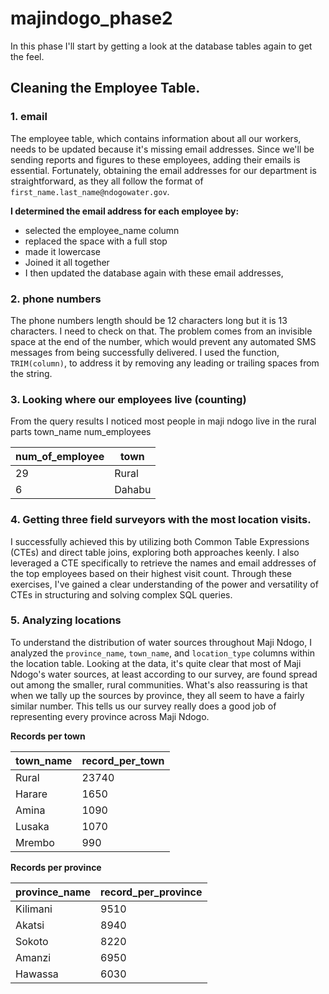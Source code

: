 # majindogo_phase2
In this phase I'll start by getting a look at the database tables again to get the feel.
## Cleaning the Employee Table.
### 1. email
The employee table, which contains information about all our workers, needs to be updated because it's missing email addresses. Since we'll be sending reports and figures to these employees, adding their emails is essential. Fortunately, obtaining the email addresses for our department is straightforward, as they all follow the format of `first_name.last_name@ndogowater.gov`.

<b> I determined the email address for each employee by: </b>
- selected the employee_name column
- replaced the space with a full stop
- made it lowercase
- Joined it all together
- I then updated the database again with these email addresses,

 ###  2. phone numbers
The phone numbers length should be 12 characters long but it is 13 characters. I need to check on that.
The problem comes from an invisible space at the end of the number, which would prevent any automated SMS messages from being successfully delivered. 
I used the function, `TRIM(column)`, to address it by removing any leading or trailing spaces from the string.

### 3. Looking where our employees live (counting)
From the query results I noticed most people in maji ndogo live in the rural parts
town_name num_employees

| num_of_employee | town| 
|----------|----------|
| 29 | Rural | 
| 6 | Dahabu | 

### 4. Getting three field surveyors with the most location visits.
I successfully achieved this by utilizing both Common Table Expressions (CTEs) and direct table joins, exploring both approaches keenly. 
I also leveraged a CTE specifically to retrieve the names and email addresses of the top employees based on their highest visit count. 
Through these exercises, I've gained a clear understanding of the power and versatility of CTEs in structuring and solving complex SQL queries.

### 5. Analyzing locations
To understand the distribution of water sources throughout Maji Ndogo, I analyzed the `province_name`, `town_name`, and `location_type` 
columns within the location table.
Looking at the data, it's quite clear that most of Maji Ndogo's water sources, at least according to our survey, are found spread out among the smaller, rural communities. What's also reassuring is that when we tally up the sources by province, they all seem to have a fairly similar number. This tells us our survey really does a good job of representing every province across Maji Ndogo.

<b> Records per town</b>                                                      

| town_name | record_per_town |
| :-------- | :-------------- |
| Rural     | 23740           |
| Harare    | 1650            |
| Amina     | 1090            |
| Lusaka    | 1070            |
| Mrembo    | 990             |


 <b> Records per province </b>

| province_name | record_per_province |
| :------------ | :------------------ |
| Kilimani      | 9510                |
| Akatsi        | 8940                |
| Sokoto        | 8220                |
| Amanzi        | 6950                |
| Hawassa       | 6030                |


